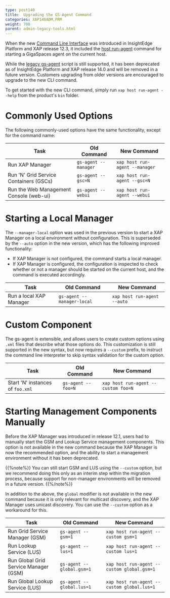 ```yaml
---
type: post140
title:  Upgrading the GS-Agent Command
categories: XAP140ADM,PRM
weight: 700
parent: admin-legacy-tools.html
---
```


When the new [Command Line Interface](tools-cli.html) was introduced in InsightEdge Platform and XAP release 12.3, it included the [host run-agent](admin-service-grid-agent.html) command for starting a GigaSpaces agent on the current host. 

While the [legacy gs-agent](the-runtime-environment.html) script is still supported, it has been deprecated as of InsightEdge Platform and XAP release 14.0 and will be removed in a future version. Customers upgrading from older versions are encouraged to upgrade to the new CLI command.

To get started with the new CLI command, simply run `xap host run-agent --help` from the product's `bin` folder.

# Commonly Used Options

The following commonly-used options have the same functionality, except for the command name:

| Task | Old Command | New Command |
|------|-----------|---------------|
| Run XAP Manager                      | `gs-agent --manager` | `xap host run-agent --manager` |
| Run 'N' Grid Service Containers (GSCs) | `gs-agent --gsc=N`   | `xap host run-agent --gsc=N`   |
| Run the Web Management Console (web-ui)  | `gs-agent --webui`   | `xap host run-agent --webui`   |

# Starting a Local Manager

The `--manager-local` option was used in the previous version to start a XAP Manager on a local environment without configuration. This is superseded by the `--auto` option in the new version, which has the following improved functionality:

* If XAP Manager is not configured, the command starts a local manager.
* If XAP Manager is configured, the  configuration is inspected to check whether or not a manager should be started on the current host, and the command is executed accordingly.

| Task | Old Command | New Command |
|------|-----------|---------------|
| Run a local XAP Manager | `gs-agent --manager-local` | `xap host run-agent --auto` |

# Custom Component

The gs-agent is extensible, and allows users to create custom options using `.xml` files that describe what those options do. This customization is still supported in the new syntax, but now requires a `--custom` prefix, to instruct the command line interpreter to skip syntax validation for the custom option.

| Task | Old Command | New Command |
|------|-----------|---------------|
| Start 'N' instances of `foo.xml` | `gs-agent --foo=N` | `xap host run-agent --custom foo=N` |

# Starting Management Components Manually

Before the XAP Manager was introduced in release 12.1, users had to manually start the GSM and Lookup Service management components. This option is not available in the new command because the XAP Manager is now the recommended option, and the ability to start a management environment without it has been deprecated.

{{%note%}}
You can still start GSM and LUS using the `--custom` option, but we recommend doing this only as an interim step within the migration process, because support for non-manager environments will be removed in a future version.
{{%/note%}}

In addition to the above, the `global` modifier is not available in the new command because it is only relevant for multicast discovery, and the XAP Manager uses unicast discovery. You can use the `--custom` option as a workaround for this.

| Task | Old Command | New Command |
|------|-----------|---------------|
| Run Grid Service Manager (GSM) | `gs-agent --gsm=1` | `xap host run-agent --custom gsm=1` |
| Run Lookup Service (LUS)       | `gs-agent --lus=1` | `xap host run-agent --custom lus=1` |
| Run Global Grid Service Manager (GSM) | `gs-agent --global.gsm=1` | `xap host run-agent --custom global.gsm=1` |
| Run Global Lookup Service (LUS)       | `gs-agent --global.lus=1` | `xap host run-agent --custom global.lus=1` |
